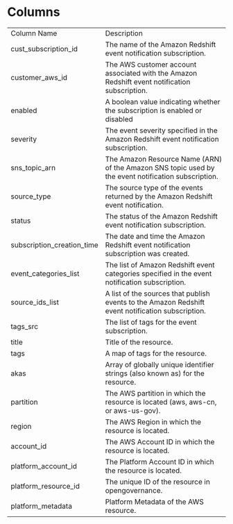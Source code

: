 # Columns  

<table>
	<tr><td>Column Name</td><td>Description</td></tr>
	<tr><td>cust_subscription_id</td><td>The name of the Amazon Redshift event notification subscription.</td></tr>
	<tr><td>customer_aws_id</td><td>The AWS customer account associated with the Amazon Redshift event notification subscription.</td></tr>
	<tr><td>enabled</td><td>A boolean value indicating whether the subscription is enabled or disabled</td></tr>
	<tr><td>severity</td><td>The event severity specified in the Amazon Redshift event notification subscription.</td></tr>
	<tr><td>sns_topic_arn</td><td>The Amazon Resource Name (ARN) of the Amazon SNS topic used by the event notification subscription.</td></tr>
	<tr><td>source_type</td><td>The source type of the events returned by the Amazon Redshift event notification.</td></tr>
	<tr><td>status</td><td>The status of the Amazon Redshift event notification subscription.</td></tr>
	<tr><td>subscription_creation_time</td><td>The date and time the Amazon Redshift event notification subscription was created.</td></tr>
	<tr><td>event_categories_list</td><td>The list of Amazon Redshift event categories specified in the event notification subscription.</td></tr>
	<tr><td>source_ids_list</td><td>A list of the sources that publish events to the Amazon Redshift event notification subscription.</td></tr>
	<tr><td>tags_src</td><td>The list of tags for the event subscription.</td></tr>
	<tr><td>title</td><td>Title of the resource.</td></tr>
	<tr><td>tags</td><td>A map of tags for the resource.</td></tr>
	<tr><td>akas</td><td>Array of globally unique identifier strings (also known as) for the resource.</td></tr>
	<tr><td>partition</td><td>The AWS partition in which the resource is located (aws, aws-cn, or aws-us-gov).</td></tr>
	<tr><td>region</td><td>The AWS Region in which the resource is located.</td></tr>
	<tr><td>account_id</td><td>The AWS Account ID in which the resource is located.</td></tr>
	<tr><td>platform_account_id</td><td>The Platform Account ID in which the resource is located.</td></tr>
	<tr><td>platform_resource_id</td><td>The unique ID of the resource in opengovernance.</td></tr>
	<tr><td>platform_metadata</td><td>Platform Metadata of the AWS resource.</td></tr>
</table>